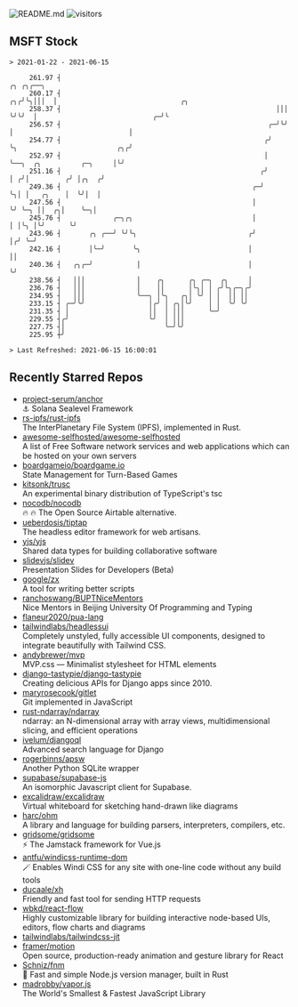 ![README.md](https://github.com/Gerhut/Gerhut/workflows/README.md/badge.svg)
![visitors](https://visitors.vercel.app/Gerhut/Gerhut?token=8cf69d1f6813d272ef062726b6070c9be4ff72038cfe5a7ded7384a8da65d866)

## MSFT Stock

```
> 2021-01-22 - 2021-06-15

     261.97 ┤                                                         ╭╮ ╭╮╭──╮                                  
     260.17 ┤                                                      ╭╮╭╯╰╮│││  │                               ╭╮ 
     258.37 ┤                                                      │││  ╰╯╰╯  │                             ╭─╯╰ 
     256.57 ┤                                                    ╭─╯╰╯        │                             │    
     254.77 ┤                                                   ╭╯            ╰╮                         ╭╮╭╯    
     252.97 ┤                                                   │              ╰──╮  ╭╮          ╭─╮     │╰╯     
     251.16 ┤                                                  ╭╯                 │ ╭╯│         ╭╯ │╭╮  ╭╯       
     249.36 ┤                                                ╭─╯                  ╰╮│ │   ╭╮    │  ╰╯│  │        
     247.56 ┤                                                │                     ╰╯ ╰─╮ ││  ╭╮│    ╰─╮│        
     245.76 ┤             ╭─╮╭╮                              │                          │ │╰╮ │╰╯      ╰╯        
     243.96 ┤       ╭╮ ╭──╯ ╰╯╰╮                            ╭╯                          │╭╯ ╰─╯                  
     242.16 ┤       │╰─╯       ╰╮                           │                           ││                       
     240.36 ┤   ╭╮╭─╯           │                           │                           ╰╯                       
     238.56 ┤   │││             │    ╭╮      ╭╮ ╭─╮  ╭╮     │                                                    
     236.76 ┤   │││             │    ││      │╰╮│ │ ╭╯╰╮╭─╮╭╯                                                    
     234.95 ┤   │││             ╰──╮ │╰╮   ╭╮│ ╰╯ │ │  ││ ││                                                     
     233.15 ┤ ╭─╯╰╯                │╭╯ │ ╭╮│╰╯    │ │  ╰╯ ╰╯                                                     
     231.35 ┤ │                    ││  │ │││      ╰─╯                                                            
     229.55 ┤╭╯                    ╰╯  │ │││                                                                     
     227.75 ┤│                         ╰─╯╰╯                                                                     
     225.95 ┼╯                                                                                                   

> Last Refreshed: 2021-06-15 16:00:01
```

## Recently Starred Repos

- [project-serum/anchor](https://github.com/project-serum/anchor)  
  ⚓ Solana Sealevel Framework
- [rs-ipfs/rust-ipfs](https://github.com/rs-ipfs/rust-ipfs)  
  The InterPlanetary File System (IPFS), implemented in Rust.
- [awesome-selfhosted/awesome-selfhosted](https://github.com/awesome-selfhosted/awesome-selfhosted)  
  A list of Free Software network services and web applications which can be hosted on your own servers
- [boardgameio/boardgame.io](https://github.com/boardgameio/boardgame.io)  
  State Management for Turn-Based Games
- [kitsonk/trusc](https://github.com/kitsonk/trusc)  
  An experimental binary distribution of TypeScript's tsc
- [nocodb/nocodb](https://github.com/nocodb/nocodb)  
  🔥 🔥  The Open Source Airtable alternative. 
- [ueberdosis/tiptap](https://github.com/ueberdosis/tiptap)  
  The headless editor framework for web artisans.
- [yjs/yjs](https://github.com/yjs/yjs)  
  Shared data types for building collaborative software
- [slidevjs/slidev](https://github.com/slidevjs/slidev)  
  Presentation Slides for Developers (Beta)
- [google/zx](https://github.com/google/zx)  
  A tool for writing better scripts
- [ranchoswang/BUPTNiceMentors](https://github.com/ranchoswang/BUPTNiceMentors)  
  Nice Mentors in Beijing University Of Programming and Typing 
- [flaneur2020/pua-lang](https://github.com/flaneur2020/pua-lang)  
- [tailwindlabs/headlessui](https://github.com/tailwindlabs/headlessui)  
  Completely unstyled, fully accessible UI components, designed to integrate beautifully with Tailwind CSS.
- [andybrewer/mvp](https://github.com/andybrewer/mvp)  
  MVP.css — Minimalist stylesheet for HTML elements
- [django-tastypie/django-tastypie](https://github.com/django-tastypie/django-tastypie)  
  Creating delicious APIs for Django apps since 2010.
- [maryrosecook/gitlet](https://github.com/maryrosecook/gitlet)  
  Git implemented in JavaScript
- [rust-ndarray/ndarray](https://github.com/rust-ndarray/ndarray)  
  ndarray: an N-dimensional array with array views, multidimensional slicing, and efficient operations
- [ivelum/djangoql](https://github.com/ivelum/djangoql)  
  Advanced search language for Django
- [rogerbinns/apsw](https://github.com/rogerbinns/apsw)  
  Another Python SQLite wrapper
- [supabase/supabase-js](https://github.com/supabase/supabase-js)  
  An isomorphic Javascript client for Supabase.
- [excalidraw/excalidraw](https://github.com/excalidraw/excalidraw)  
  Virtual whiteboard for sketching hand-drawn like diagrams
- [harc/ohm](https://github.com/harc/ohm)  
  A library and language for building parsers, interpreters, compilers, etc.
- [gridsome/gridsome](https://github.com/gridsome/gridsome)  
  ⚡️ The Jamstack framework for Vue.js
- [antfu/windicss-runtime-dom](https://github.com/antfu/windicss-runtime-dom)  
  🪄 Enables Windi CSS for any site with one-line code without any build tools 
- [ducaale/xh](https://github.com/ducaale/xh)  
  Friendly and fast tool for sending HTTP requests
- [wbkd/react-flow](https://github.com/wbkd/react-flow)  
  Highly customizable library for building interactive node-based UIs, editors, flow charts and diagrams 
- [tailwindlabs/tailwindcss-jit](https://github.com/tailwindlabs/tailwindcss-jit)  
- [framer/motion](https://github.com/framer/motion)  
  Open source, production-ready animation and gesture library for React
- [Schniz/fnm](https://github.com/Schniz/fnm)  
  🚀 Fast and simple Node.js version manager, built in Rust
- [madrobby/vapor.js](https://github.com/madrobby/vapor.js)  
  The World's Smallest & Fastest JavaScript Library
